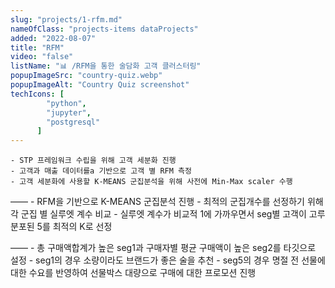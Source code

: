 ```yaml
---
slug: "projects/1-rfm.md"
nameOfClass: "projects-items dataProjects"
added: "2022-08-07"
title: "RFM"
video: "false"
listName: "📊 /RFM을 통한 술담화 고객 클러스터링"
popupImageSrc: "country-quiz.webp"
popupImageAlt: "Country Quiz screenshot"
techIcons: [
        "python",
        "jupyter",
        "postgresql"
      ]
---
```


    - STP 프레임워크 수립을 위해 고객 세분화 진행
    - 고객과 매출 데이터를a 기반으로 고객 별 RFM 측정 
    - 고객 세분화에 사용할 K-MEANS 군집분석을 위해 사전에 Min-Max scaler 수행 
——
    - RFM을 기반으로 K-MEANS 군집분석 진행 
    - 최적의 군집개수를 선정하기 위해 각 군집 별 실루엣 계수 비교 
    - 실루엣 계수가 비교적 1에 가까우면서 seg별 고객이 고루 분포된 5를 최적의 K로 선정 
  
——
    - 총 구매액합계가 높은 seg1과 구매자별 평균 구매액이 높은 seg2를 타깃으로 설정
    - seg1의 경우 소량이라도 브랜드가 좋은 술을 추천
    - seg5의 경우 명절 전 선물에 대한 수요를 반영하여 선물박스 대량으로 구매에 대한 프로모션 진행
